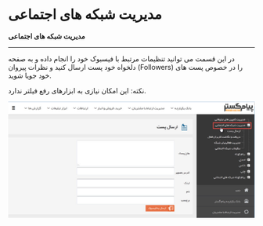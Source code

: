 # مدیریت شبکه های اجتماعی    

**مدیریت شبکه های اجتماعی**


-------------------------------

در این قسمت می توانید تنظیمات مرتبط با فیسبوک خود را انجام داده و به صفحه دلخواه خود پست ارسال کنید و نظرات پیروان (Followers) را در خصوص پست های خود جویا شوید.

نکته: این امکان نیازی به ابزارهای رفع فیلتر ندارد.

![](Socialnetworks/Socialnetworks1.jpg)